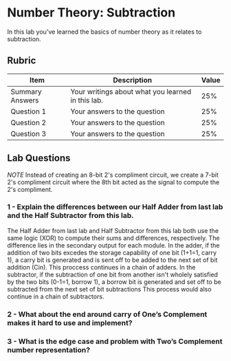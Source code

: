 # Number Theory: Subtraction

In this lab you've learned the basics of number theory as it relates to subtraction.

## Rubric

| Item | Description | Value |
| ---- | ----------- | ----- |
| Summary Answers | Your writings about what you learned in this lab. | 25% |
| Question 1 | Your answers to the question | 25% |
| Question 2 | Your answers to the question | 25% |
| Question 3 | Your answers to the question | 25% |

## Lab Questions

*NOTE* Instead of creating an 8-bit 2's compliment circuit, we create a 7-bit 2's compliment circuit where the 8th bit acted as the signal to compute the 2's compliment.

### 1 - Explain the differences between our Half Adder from last lab and the Half Subtractor from this lab.

  The Half Adder from last lab and Half Subtractor from this lab both use the same logic (XOR) to compute their sums and differences, respectively. The difference lies in the secondary output for each module. In the adder, if the addition of two bits excedes the storage capability of one bit (1+1=1, carry 1), a carry bit is generated and is sent off to be added to the next set of bit addition (Cin). This proccess continues in a chain of adders. In the subtractor, if the subtraction of one bit from another isn't wholely satisfied by the two bits (0-1=1, borrow 1), a borrow bit is generated and set off to be subtracted from the next set of bit subtractions This process would also continue in a chain of subtractors.
  
### 2 - What about the end around carry of One’s Complement makes it hard to use and implement?

### 3 - What is the edge case and problem with Two’s Complement number representation?

